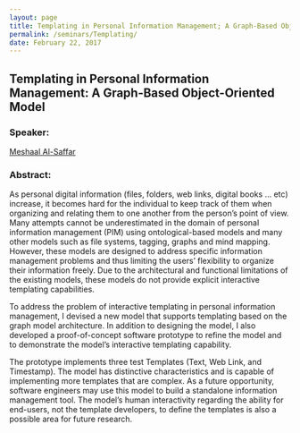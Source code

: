 ```yaml
---
layout: page
title: Templating in Personal Information Management; A Graph-Based Object-Oriented Model
permalink: /seminars/Templating/
date: February 22, 2017
---
```


## Templating in Personal Information Management: A Graph-Based Object-Oriented Model


### Speaker:

[Meshaal Al-Saffar]()

### Abstract:

As personal digital information (files, folders, web links, digital books … etc) increase, it becomes hard for the individual to keep track of them when organizing and relating them to one another from the person’s point of view. Many attempts cannot be underestimated in the domain of personal information management (PIM) using ontological-based models and many other models such as file systems, tagging, graphs and mind mapping. However, these models are designed to address specific information management problems and thus limiting the users’ flexibility to organize their information freely. Due to the architectural and functional limitations of the existing models, these models do not provide explicit interactive templating capabilities. 

To address the problem of interactive templating in personal information management, I devised a new model that supports templating based on the graph model architecture. In addition to designing the model, I also developed a proof-of-concept software prototype to refine the model and to demonstrate the model’s interactive templating capability. 

The prototype implements three test Templates (Text, Web Link, and Timestamp). The model has distinctive characteristics and is capable of implementing more templates that are complex. As a future opportunity, software engineers may use this model to build a standalone information management tool. The model’s human interactivity regarding the ability for end-users, not the template developers, to define the templates is also a possible area for future research.